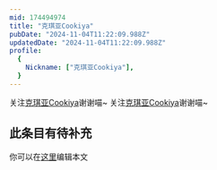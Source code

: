 ```yaml
---
mid: 174494974
title: "克琪亚Cookiya"
pubDate: "2024-11-04T11:22:09.988Z"
updatedDate: "2024-11-04T11:22:09.988Z"
profile:
  {
    Nickname: ["克琪亚Cookiya"],
  }
---
```


关注[克琪亚Cookiya](https://space.bilibili.com/174494974)谢谢喵~ 关注[克琪亚Cookiya](https://space.bilibili.com/174494974)谢谢喵~

## 此条目有待补充
你可以在[这里](https://github.com/Yuhanawa/VTuber.ICU-Content/edit/master/v/克琪亚Cookiya/index.md)编辑本文
